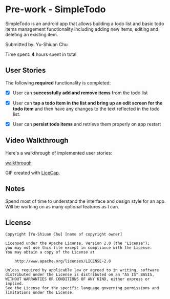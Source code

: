 # Pre-work - SimpleTodo

SimpleTodo is an android app that allows building a todo list and basic todo items management functionality including adding new items, editing and deleting an existing item.

Submitted by: Yu-Shiuan Chu

Time spent: **4** hours spent in total

## User Stories

The following **required** functionality is completed:

* [x] User can **successfully add and remove items** from the todo list
* [x] User can **tap a todo item in the list and bring up an edit screen for the todo item** and then have any changes to the text reflected in the todo list.
* [x] User can **persist todo items** and retrieve them properly on app restart



## Video Walkthrough 

Here's a walkthrough of implemented user stories:

[walkthrough](http://i.imgur.com/wzpZI8e.gifv)


GIF created with [LiceCap](http://www.cockos.com/licecap/).

## Notes

Spend most of time to understand the interface and design style for an app. Will be working on as many optional features as I can.

## License

    Copyright [Yu-Shiuan Chu] [name of copyright owner]

    Licensed under the Apache License, Version 2.0 (the "License");
    you may not use this file except in compliance with the License.
    You may obtain a copy of the License at

        http://www.apache.org/licenses/LICENSE-2.0

    Unless required by applicable law or agreed to in writing, software
    distributed under the License is distributed on an "AS IS" BASIS,
    WITHOUT WARRANTIES OR CONDITIONS OF ANY KIND, either express or implied.
    See the License for the specific language governing permissions and
    limitations under the License.
